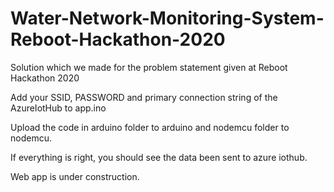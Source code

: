 # Water-Network-Monitoring-System-Reboot-Hackathon-2020


Solution which we made for the problem statement given at Reboot Hackathon 2020

Add your SSID, PASSWORD and primary connection string of the AzureIotHub to app.ino

Upload the code in arduino folder to arduino and nodemcu folder to nodemcu.

If everything is right, you should see the data been sent to azure iothub.

Web app is under construction.
